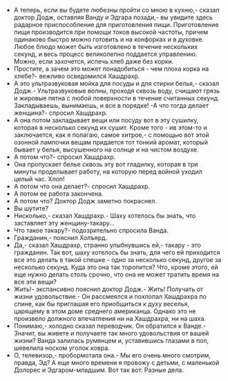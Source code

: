    - А теперь, если вы будете любезны пройти со мною в кухню,-
сказал доктор Додж, оставляя Ванду и Эдгара позади,- вы увидите
здесь радарное приспособление для приготовления пищи.
Приготовление пищи производится при помощи токов высокой
частоты, причем одинаково быстро можно готовить и на конфорках и
в духовке. Любое блюдо может быть изготовлено в течение
нескольких секунд, и весь процесс великолепно поддается
управлению. Можно, если захочется, испечь хлеб даже без корки.
   - Простите, а зачем это может понадобиться - чем плоха корка
на хлебе?- вежливо осведомился Хашдрахр.
   - А это ультразвуковая мойка для посуды и для стирки белья,-
сказал Додж.- Ультразвуковые волны, проходя сквозь воду, счищают
грязь и жировые пятна с любой поверхности в течение считанных
секунд. Закладываешь, вынимаешь, и все в порядке!
   -А что тогда делает женщина?- спросил Хашдрахр.
   - А она потом закладывает вещи или посуду вот в эту сушилку,
которая в несколько секунд их сушит. Кроме того - ив этом-то и
заключается, как я полагаю, самое хитрое,- с помощью вот этой
озонной лампочки вещам придается тот тонкий аромат, который
бывает у белья, высушенного на солнце и на чистом воздухе.
   - А потом что?- спросил Хашдрахр.
   - Она пропускает белье сквозь эту вот гладилку, которая в три
минуты проделывает работу, на которую перед войной уходил целый
час. Хлоп!
   - А потом что она делает?- спросил Хашдрахр.
   - А потом ее работа закончена.
   - А потом что?
   Доктор Додж заметно покраснел.
   - Вы шутите?
   - Нисколько,- сказал Хашдрахр.- Шаху хотелось бы знать, что
заставляет эту женщину-такару...
   - Что такое такару?- подозрительно  спросила Ванда.
   - Гражданин,- пояснил Холъярд.
   - Да,- сказал Хашдрахр, странно улыбнувшись ей,- такару - это
гражданин. Так вот, шаху хотелось бы знать, для чего ей
приходится все это делать в такой спешке - одно за несколько
секунд, другое за несколько секунд. Куда это она так торопится?
Что, кроме этого, ей еще нужно делать столь срочно, что она не
может тратить время на все эти вещи?
   - Жить!- экспансивно пояснил доктор Додж.- Жить! Получать от
жизни удовольствие.- Он рассмеялся и похлопал Хашдрахра по
спине, как бы приглашая его приобщиться к духу веселья, царящему
в этом доме среднего американца.
   Однако это не произвело должного впечатления ни на Хашдрахра,
ни на шаха.
   - Понимаю,- холодно сказал переводчик. Он обратился к Ванде.-
Значит, вы живете и получаете так много удовольствия от вашей
жизни?
   Ванда залилась румянцем и, уставившись глазами в пол,
шевелила носком уголок ковра.
   - О, телевизор,- пробормотала она.- Мы его очень много
смотрим, правда, Эд? А еще много времени я провожу с детьми, с
маленькой Долорес и Эдгаром-младшим. Вот так вот. Разные дела.